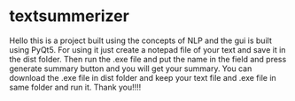 # textsummerizer
Hello this is a project built using the concepts of NLP and the gui is built using PyQt5.
For using it just create a notepad file of your text and save it in the dist folder.
Then run the .exe file and put the name in the field and press generate summary button and you will get your summary.
You can download the .exe file in dist folder and keep your text file and .exe file in same folder and run it.
Thank you!!!!

